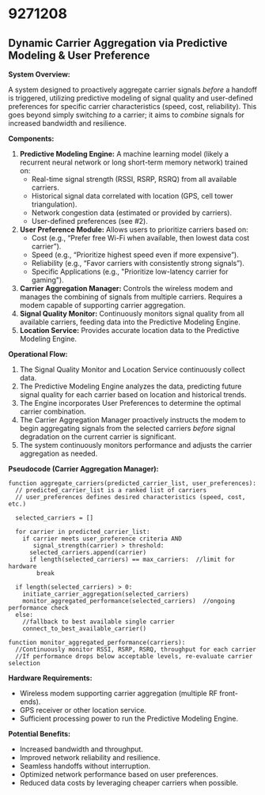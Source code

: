 # 9271208

## Dynamic Carrier Aggregation via Predictive Modeling & User Preference

**System Overview:**

A system designed to proactively aggregate carrier signals *before* a handoff is triggered, utilizing predictive modeling of signal quality and user-defined preferences for specific carrier characteristics (speed, cost, reliability). This goes beyond simply switching *to* a carrier; it aims to *combine* signals for increased bandwidth and resilience.

**Components:**

1.  **Predictive Modeling Engine:**  A machine learning model (likely a recurrent neural network or long short-term memory network) trained on:
    *   Real-time signal strength (RSSI, RSRP, RSRQ) from all available carriers.
    *   Historical signal data correlated with location (GPS, cell tower triangulation).
    *   Network congestion data (estimated or provided by carriers).
    *   User-defined preferences (see #2).
2.  **User Preference Module:** Allows users to prioritize carriers based on:
    *   Cost (e.g., “Prefer free Wi-Fi when available, then lowest data cost carrier”).
    *   Speed (e.g., “Prioritize highest speed even if more expensive”).
    *   Reliability (e.g., “Favor carriers with consistently strong signals”).
    *   Specific Applications (e.g., "Prioritize low-latency carrier for gaming").
3.  **Carrier Aggregation Manager:** Controls the wireless modem and manages the combining of signals from multiple carriers.  Requires a modem capable of supporting carrier aggregation.
4.  **Signal Quality Monitor:** Continuously monitors signal quality from all available carriers, feeding data into the Predictive Modeling Engine.
5.  **Location Service:** Provides accurate location data to the Predictive Modeling Engine.

**Operational Flow:**

1.  The Signal Quality Monitor and Location Service continuously collect data.
2.  The Predictive Modeling Engine analyzes the data, predicting future signal quality for each carrier based on location and historical trends.
3.  The Engine incorporates User Preferences to determine the optimal carrier combination.
4.  The Carrier Aggregation Manager proactively instructs the modem to begin aggregating signals from the selected carriers *before* signal degradation on the current carrier is significant.
5.  The system continuously monitors performance and adjusts the carrier aggregation as needed.

**Pseudocode (Carrier Aggregation Manager):**

```
function aggregate_carriers(predicted_carrier_list, user_preferences):
  // predicted_carrier_list is a ranked list of carriers
  // user_preferences defines desired characteristics (speed, cost, etc.)

  selected_carriers = []

  for carrier in predicted_carrier_list:
    if carrier meets user_preference criteria AND 
       signal_strength(carrier) > threshold:
      selected_carriers.append(carrier)
      if length(selected_carriers) == max_carriers:  //limit for hardware
        break

  if length(selected_carriers) > 0:
    initiate_carrier_aggregation(selected_carriers)
    monitor_aggregated_performance(selected_carriers)  //ongoing performance check
  else:
    //fallback to best available single carrier 
    connect_to_best_available_carrier()

function monitor_aggregated_performance(carriers):
  //Continuously monitor RSSI, RSRP, RSRQ, throughput for each carrier
  //If performance drops below acceptable levels, re-evaluate carrier selection
```

**Hardware Requirements:**

*   Wireless modem supporting carrier aggregation (multiple RF front-ends).
*   GPS receiver or other location service.
*   Sufficient processing power to run the Predictive Modeling Engine.

**Potential Benefits:**

*   Increased bandwidth and throughput.
*   Improved network reliability and resilience.
*   Seamless handoffs without interruption.
*   Optimized network performance based on user preferences.
*   Reduced data costs by leveraging cheaper carriers when possible.